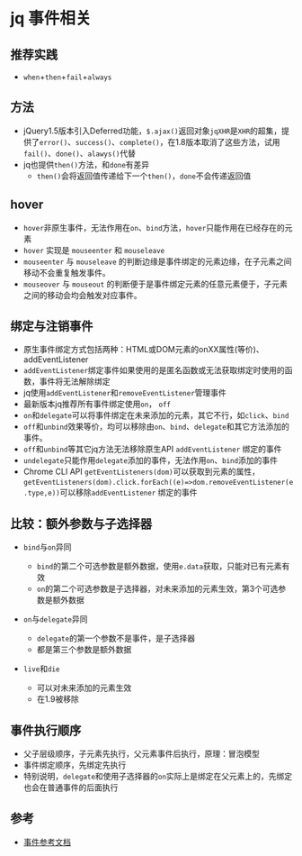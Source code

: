 # jq 事件相关

## 推荐实践

* `when`+`then`+`fail`+`always`

## 方法

* jQuery1.5版本引入Deferred功能，`$.ajax()`返回对象`jqXHR`是`XHR`的超集，提供了`error()`、`success()`、`complete()`，在1.8版本取消了这些方法，试用`fail()`、`done()`、`alawys()`代替
* jq也提供`then()`方法，和`done`有差异
  * `then()`会将返回值传递给下一个`then()`，`done`不会传递返回值
  
## hover

* `hover`非原生事件，无法作用在`on`、`bind`方法，`hover`只能作用在已经存在的元素
* `hover` 实现是 `mouseenter` 和 `mouseleave`
* `mouseenter` 与 `mouseleave` 的判断边缘是事件绑定的元素边缘，在子元素之间移动不会重复触发事件。
* `mouseover` 与 `mouseout` 的判断便于是事件绑定元素的任意元素便于，子元素之间的移动会均会触发对应事件。

## 绑定与注销事件

* 原生事件绑定方式包括两种：HTML或DOM元素的onXX属性(等价)、addEventListener
* `addEventListener`绑定事件如果使用的是匿名函数或无法获取绑定时使用的函数，事件将无法解除绑定
* jq使用`addEventListener`和`removeEventListener`管理事件
* 最新版本jq推荐所有事件绑定使用`on`， `off`
* `on`和`delegate`可以将事件绑定在未来添加的元素，其它不行，如`click`、`bind`
* `off`和`unbind`效果等价，均可以移除由`on`、`bind`、`delegate`和其它方法添加的事件。
* `off`和`unbind`等其它jq方法无法移除原生API `addEventListener` 绑定的事件
* `undelegate`只能作用`delegate`添加的事件，无法作用`on`、`bind`添加的事件
* Chrome CLI API `getEventListeners(dom)`可以获取到元素的属性，`getEventListeners(dom).click.forEach((e)=>dom.removeEventListener(e.type,e))`可以移除`addEventListener` 绑定的事件

## 比较：额外参数与子选择器

* `bind`与`on`异同

  * `bind`的第二个可选参数是额外数据，使用`e.data`获取，只能对已有元素有效
  * `on`的第二个可选参数是子选择器，对未来添加的元素生效，第3个可选参数是额外数据

* `on`与`delegate`异同
  
  * `delegate`的第一个参数不是事件，是子选择器
  * 都是第三个参数是额外数据

* `live`和`die`

  * 可以对未来添加的元素生效
  * 在1.9被移除

## 事件执行顺序

* 父子层级顺序，子元素先执行，父元素事件后执行，原理：冒泡模型
* 事件绑定顺序，先绑定先执行
* 特别说明，`delegate`和使用子选择器的`on`实际上是绑定在父元素上的，先绑定也会在普通事件的后面执行

## 参考

* [事件参考文档](https://www.runoob.com/jquery/jquery-ref-events.html)
